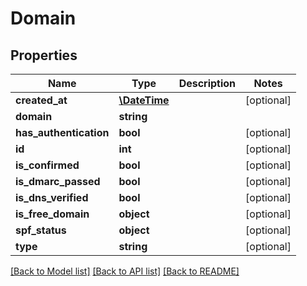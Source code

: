 # Domain

## Properties
Name | Type | Description | Notes
------------ | ------------- | ------------- | -------------
**created_at** | [**\DateTime**](\DateTime.md) |  | [optional] 
**domain** | **string** |  | 
**has_authentication** | **bool** |  | [optional] 
**id** | **int** |  | [optional] 
**is_confirmed** | **bool** |  | [optional] 
**is_dmarc_passed** | **bool** |  | [optional] 
**is_dns_verified** | **bool** |  | [optional] 
**is_free_domain** | **object** |  | [optional] 
**spf_status** | **object** |  | [optional] 
**type** | **string** |  | [optional] 

[[Back to Model list]](../README.md#documentation-for-models) [[Back to API list]](../README.md#documentation-for-api-endpoints) [[Back to README]](../README.md)


